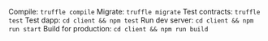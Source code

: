 Compile: `truffle compile`
Migrate: `truffle migrate`
Test contracts: `truffle test`
Test dapp: `cd client && npm test`
Run dev server: `cd client && npm run start`
Build for production: `cd client && npm run build`
